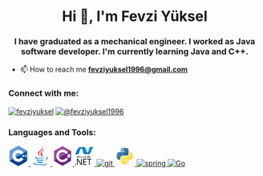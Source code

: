 <h1 align="center">Hi 👋, I'm Fevzi Yüksel</h1>
<h3 align="center">I have graduated as a mechanical engineer. I worked as Java software developer. I'm currently learning Java and C++.</h3>

- 📫 How to reach me **fevziyuksel1996@gmail.com**

<h3 align="left">Connect with me:</h3>
<p align="left">
<a href="https://linkedin.com/in/fevziyuksel" target="blank"><img align="center" src="https://raw.githubusercontent.com/rahuldkjain/github-profile-readme-generator/master/src/images/icons/Social/linked-in-alt.svg" alt="fevziyuksel" height="30" width="40" /></a>
<a href="https://www.hackerrank.com/fevziyuksel1996" target="blank"><img align="center" src="https://wikiimg.tojsiabtv.com/wikipedia/commons/4/40/HackerRank_Icon-1000px.png" alt="@fevziyuksel1996" height="30" width="40" /></a>
</p>

<h3 align="left">Languages and Tools:</h3>
<p align="left"> <a href="https://www.w3schools.com/cpp/" target="_blank" rel="noreferrer"> <img src="https://raw.githubusercontent.com/devicons/devicon/master/icons/cplusplus/cplusplus-original.svg" alt="cplusplus" width="40" height="40"/>
  </a> <a href="https://www.java.com" target="_blank" rel="noreferrer"> <img src="https://raw.githubusercontent.com/devicons/devicon/master/icons/java/java-original.svg" alt="java" width="40" height="40"/> 
  </a> <a href="https://www.w3schools.com/cs/" target="_blank" rel="noreferrer"> <img src="https://raw.githubusercontent.com/devicons/devicon/master/icons/csharp/csharp-original.svg" alt="csharp" width="40" height="40"/> 
</a> <a href="https://dotnet.microsoft.com/" target="_blank" rel="noreferrer"> <img src="https://raw.githubusercontent.com/devicons/devicon/master/icons/dot-net/dot-net-original-wordmark.svg" alt="dotnet" width="40" height="40"/> </a> <a href="https://git-scm.com/" target="_blank" rel="noreferrer"> <img src="https://www.vectorlogo.zone/logos/git-scm/git-scm-icon.svg" alt="git" width="40" height="40"/> 
</a>  </a> <a href="https://www.python.org" target="_blank" rel="noreferrer"> <img src="https://raw.githubusercontent.com/devicons/devicon/master/icons/python/python-original.svg" alt="python" width="40" height="40"/>
</a> <a href="https://spring.io/" target="_blank" rel="noreferrer"> <img src="https://www.vectorlogo.zone/logos/springio/springio-icon.svg" alt="spring" width="40" height="40"/> </a>
  </a> <a href="[https://spring.io/](https://go.dev/)" target="_blank" rel="noreferrer"> <img src="https://www.vectorlogo.zone/logos/golang/golang-official.svg" alt="Go" width="40" height="40"/> </a>

